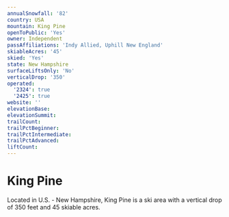 ```yaml
---
annualSnowfall: '82'
country: USA
mountain: King Pine
openToPublic: 'Yes'
owner: Independent
passAffiliations: 'Indy Allied, Uphill New England'
skiableAcres: '45'
skied: 'Yes'
state: New Hampshire
surfaceLiftsOnly: 'No'
verticalDrop: '350'
operated:
  '2324': true
  '2425': true
website: ''
elevationBase:
elevationSummit:
trailCount:
trailPctBeginner:
trailPctIntermediate:
trailPctAdvanced:
liftCount:
---
```



# King Pine

Located in U.S. - New Hampshire, King Pine is a ski area with a vertical drop of 350 feet and 45 skiable acres.
